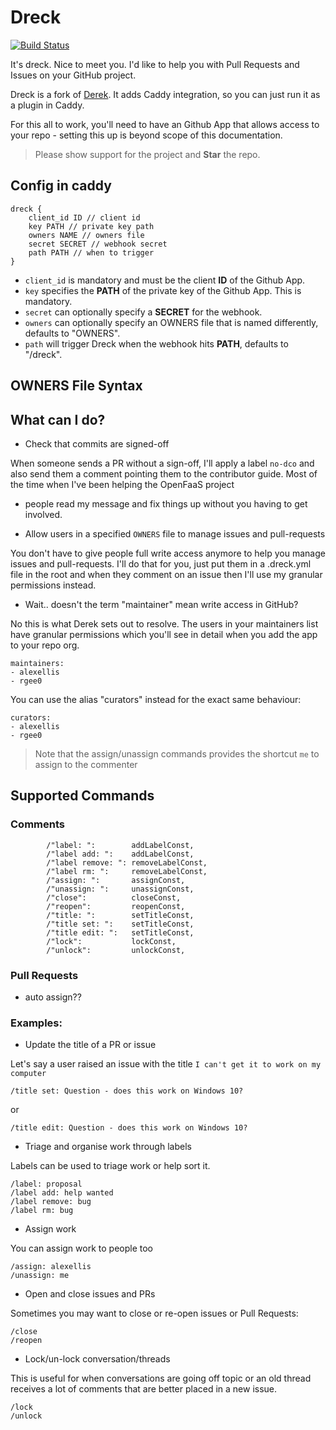 # Dreck

[![Build Status](https://travis-ci.org/miekg/dreck.svg?branch=master)](https://travis-ci.org/miekg/dreck)

It's dreck. Nice to meet you. I'd like to help you with Pull Requests and Issues on your GitHub project.

Dreck is a fork of [Derek](https:/github.com/alexellis/derek). It adds Caddy integration, so you can
just run it as a plugin in Caddy.

For this all to work, you'll need to have an Github App that allows access to your repo - setting
this up is beyond scope of this documentation.

> Please show support for the project and **Star** the repo.

## Config in caddy

~~~
dreck {
    client_id ID // client id
    key PATH // private key path
    owners NAME // owners file
    secret SECRET // webhook secret
    path PATH // when to trigger
}
~~~

* `client_id` is mandatory and must be the client **ID** of the Github App.
* `key` specifies the **PATH** of the private key of the Github App. This is mandatory.
* `secret` can optionally specify a **SECRET** for the webhook.
* `owners` can optionally specify an OWNERS file that is named differently, defaults to "OWNERS".
* `path` will trigger Dreck when the webhook hits **PATH**, defaults to "/dreck".

## OWNERS File Syntax



## What can I do?

* Check that commits are signed-off

When someone sends a PR without a sign-off, I'll apply a label `no-dco` and also send them a comment
pointing them to the contributor guide. Most of the time when I've been helping the OpenFaaS project
- people read my message and fix things up without you having to get involved.

* Allow users in a specified `OWNERS` file to manage issues and pull-requests

You don't have to give people full write access anymore to help you manage issues and pull-requests.
I'll do that for you, just put them in a .dreck.yml file in the root and when they comment on an
issue then I'll use my granular permissions instead.

* Wait.. doesn't the term "maintainer" mean write access in GitHub?

No this is what Derek sets out to resolve. The users in your maintainers list have granular permissions which you'll see in detail when you add the app to your repo org.

```
maintainers:
- alexellis
- rgee0
```

You can use the alias "curators" instead for the exact same behaviour:

```
curators:
- alexellis
- rgee0
```

> Note that the assign/unassign commands provides the shortcut `me` to assign to the commenter

## Supported Commands

### Comments

~~~
		/"label: ":        addLabelConst,
		/"label add: ":    addLabelConst,
		/"label remove: ": removeLabelConst,
		/"label rm: ":     removeLabelConst,
		/"assign: ":       assignConst,
		/"unassign: ":     unassignConst,
		/"close":          closeConst,
		/"reopen":         reopenConst,
		/"title: ":        setTitleConst,
		/"title set: ":    setTitleConst,
		/"title edit: ":   setTitleConst,
		/"lock":           lockConst,
        /"unlock":         unlockConst,
~~~

### Pull Requests

* auto assign??

### Examples:

* Update the title of a PR or issue

Let's say a user raised an issue with the title `I can't get it to work on my computer`

```
/title set: Question - does this work on Windows 10?
```
or
```
/title edit: Question - does this work on Windows 10?
```

* Triage and organise work through labels

Labels can be used to triage work or help sort it.

```
/label: proposal
/label add: help wanted
/label remove: bug
/label rm: bug
```

* Assign work

You can assign work to people too

```
/assign: alexellis
/unassign: me
```

* Open and close issues and PRs

Sometimes you may want to close or re-open issues or Pull Requests:

```
/close
/reopen
```

* Lock/un-lock conversation/threads

This is useful for when conversations are going off topic or an old thread receives a lot of comments that are better placed in a new issue.

```
/lock
/unlock
```
